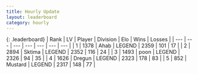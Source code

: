 ```yaml
---
title: Hourly Update
layout: leaderboard
category: hourly
---
```


{: .leaderboard}
| Rank | LV | Player | Division | Elo | Wins | Losses |
| --- | --- | --- | --- | --- | --- | --- |
| <span data-change="1">1</span> | 1378 | <span title="ID: 402846">Ahab</span> | LEGEND | <span data-change="10">2359</span> | <span data-change="2">101</span> | <span data-change="0">17</span> |
| <span data-change="-1">2</span> | 2894 | <span title="ID: 353063">Sktima</span> | LEGEND | <span data-change="0">2352</span> | <span data-change="0">116</span> | <span data-change="0">24</span> |
| <span data-change="2">3</span> | 1493 | <span title="ID: 540690">poon</span> | LEGEND | <span data-change="16">2326</span> | <span data-change="3">94</span> | <span data-change="0">35</span> |
| <span data-change="-1">4</span> | 1626 | <span title="ID: 337810">Dregun</span> | LEGEND | <span data-change="0">2323</span> | <span data-change="0">178</span> | <span data-change="0">83</span> |
| <span data-change="1">5</span> | 852 | <span title="ID: 611082">Mustard</span> | LEGEND | <span data-change="8">2317</span> | <span data-change="3">148</span> | <span data-change="1">77</span> |